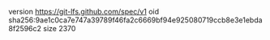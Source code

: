 version https://git-lfs.github.com/spec/v1
oid sha256:9ae1c0ca7e747a39789f46fa2c6669bf94e925080719ccb8e3e1ebda8f2596c2
size 2370
